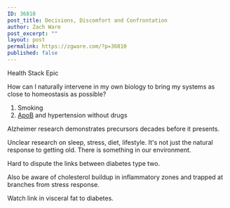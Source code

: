 ```yaml
---
ID: 36810
post_title: Decisions, Discomfort and Confrontation
author: Zach Ware
post_excerpt: ""
layout: post
permalink: https://zgware.com/?p=36810
published: false
---
```

Health Stack Epic

How can I naturally intervene in my own biology to bring my systems as close to homeostasis as possible?



1. Smoking
2. [ApoB](http://google.com) and hypertension without drugs

Alzheimer research demonstrates precursors decades before it presents. 

Unclear research on sleep, stress, diet, lifestyle. It's not just the natural response to getting old. There is something in our environment. 

Hard to dispute the links between diabetes type two. 

Also be aware of cholesterol buildup in inflammatory zones and trapped at branches from stress response. 

Watch link in visceral fat to diabetes. 